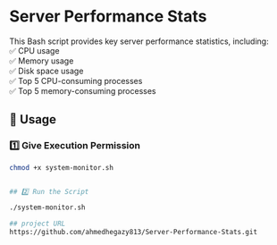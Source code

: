 # Server Performance Stats  

This Bash script provides key server performance statistics, including:  
✅ CPU usage  
✅ Memory usage  
✅ Disk space usage  
✅ Top 5 CPU-consuming processes  
✅ Top 5 memory-consuming processes  

## 📌 Usage  
### 1️⃣ **Give Execution Permission**  
```bash
chmod +x system-monitor.sh


## 2️⃣ Run the Script

./system-monitor.sh

## project URL
https://github.com/ahmedhegazy813/Server-Performance-Stats.git
